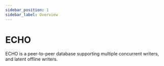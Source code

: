 ```yaml
---
sidebar_position: 1
sidebar_label: Overview
---
```


# ECHO

ECHO is a peer-to-peer database supporting multiple concurrent writers, and latent offline writers.